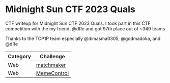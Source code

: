 # Midnight Sun CTF 2023 Quals
CTF writeup for Midnight Sun CTF 2023 Quals. I took part in this CTF competition with the my friend, @dRe and got 97th place out of ~349 teams

Thanks to the TCP1P team especially @dimasma0305, @godmadoka, and @dRe

| Category | Challenge |
| --- | --- |
| Web | [matchmaker](/Midnight%20Sun%20CTF%202023%20Quals/matchmaker/)
| Web | [MemeControl](/Midnight%20Sun%20CTF%202023%20Quals/MemeControl/)